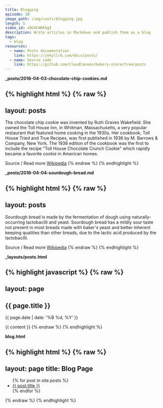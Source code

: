 ```yaml
---
title: Blogging
episode: 10
image_path: /img/casts/blogging.jpg
length: 5
video_id: a9CACW6KSgI
description: Write articles in Markdown and publish them as a blog
tags:
  - blog
resources:
  - name: Posts documentation
    link: https://jekyllrb.com/docs/posts/
  - name: Source code
    link: https://github.com/CloudCannon/bakery-store/tree/posts
---
```

**_posts/2016-04-03-chocolate-chip-cookies.md**

{% highlight html %}
{% raw %}
---
layout: posts
---
The chocolate chip cookie was invented by Ruth Graves Wakefield. She owned the Toll House Inn, in Whitman, Massachusetts, a very popular restaurant that featured home cooking in the 1930s. Her cookbook, Toll House Tried and True Recipes, was first published in 1936 by M. Barrows &amp; Company, New York. The 1938 edition of the cookbook was the first to include the recipe "Toll House Chocolate Crunch Cookie" which rapidly became a favorite cookie in American homes.

Source / Read more [Wikipedia](https://en.wikipedia.org/wiki/Chocolate_chip_cookie)
{% endraw %}
{% endhighlight %}

**_posts/2016-04-04-sourdough-bread.md**

{% highlight html %}
{% raw %}
---
layout: posts
---
Sourdough bread is made by the fermentation of dough using naturally-occurring lactobacilli and yeast. Sourdough bread has a mildly sour taste not present in most breads made with baker's yeast and better inherent keeping qualities than other breads, due to the lactic acid produced by the lactobacilli.

Source / Read more [Wikipedia](https://en.wikipedia.org/wiki/Sourdough)
{% endraw %}
{% endhighlight %}

**_layouts/posts.html**

{% highlight javascript %}
{% raw %}
---
layout: page
---

<h2 class="spacing">{{ page.title }}</h2>
<p>{{ page.date | date: '%B %d, %Y' }}</p>

{{ content }}
{% endraw %}
{% endhighlight %}

**blog.html**

{% highlight html %}
{% raw %}
---
layout: page
title: Blog Page
---
<ul>
  {% for post in site.posts %}
    <li><a href="{{ post.url }}">{{ post.title }}</a></li>
  {% endfor %}
</ul>
{% endraw %}
{% endhighlight %}
